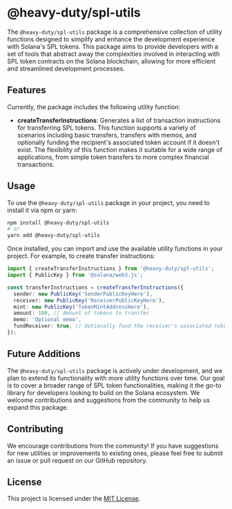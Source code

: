 # @heavy-duty/spl-utils

The `@heavy-duty/spl-utils` package is a comprehensive collection of utility functions designed to simplify and enhance the development experience with Solana's SPL tokens. This package aims to provide developers with a set of tools that abstract away the complexities involved in interacting with SPL token contracts on the Solana blockchain, allowing for more efficient and streamlined development processes.

## Features

Currently, the package includes the following utility function:

- **createTransferInstructions**: Generates a list of transaction instructions for transferring SPL tokens. This function supports a variety of scenarios including basic transfers, transfers with memos, and optionally funding the recipient's associated token account if it doesn't exist. The flexibility of this function makes it suitable for a wide range of applications, from simple token transfers to more complex financial transactions.

## Usage

To use the `@heavy-duty/spl-utils` package in your project, you need to install it via npm or yarn:

```bash
npm install @heavy-duty/spl-utils
# or
yarn add @heavy-duty/spl-utils
```

Once installed, you can import and use the available utility functions in your project. For example, to create transfer instructions:

```typescript
import { createTransferInstructions } from '@heavy-duty/spl-utils';
import { PublicKey } from '@solana/web3.js';

const transferInstructions = createTransferInstructions({
  sender: new PublicKey('SenderPublicKeyHere'),
  receiver: new PublicKey('ReceiverPublicKeyHere'),
  mint: new PublicKey('TokenMintAddressHere'),
  amount: 100, // Amount of tokens to transfer
  memo: 'Optional memo',
  fundReceiver: true, // Optionally fund the receiver's associated token account
});
```

## Future Additions

The `@heavy-duty/spl-utils` package is actively under development, and we plan to extend its functionality with more utility functions over time. Our goal is to cover a broader range of SPL token functionalities, making it the go-to library for developers looking to build on the Solana ecosystem. We welcome contributions and suggestions from the community to help us expand this package.

## Contributing

We encourage contributions from the community! If you have suggestions for new utilities or improvements to existing ones, please feel free to submit an issue or pull request on our GitHub repository.

## License

This project is licensed under the [MIT License](LICENSE).
